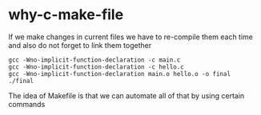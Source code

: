 # why-c-make-file

If we make changes in current files we have to re-compile them each time and also do not forget to link them together

```
gcc -Wno-implicit-function-declaration -c main.c
gcc -Wno-implicit-function-declaration -c hello.c
gcc -Wno-implicit-function-declaration main.o hello.o -o final
./final
```

The idea of Makefile is that we can automate all of that by using certain commands
